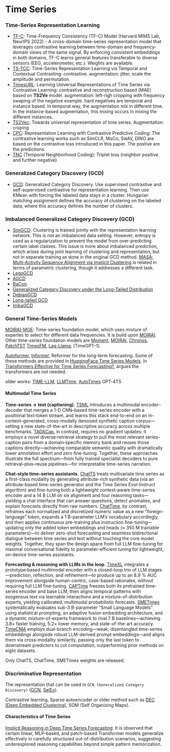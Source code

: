 # Time Series

### Time-Series Representation Learning

- [TF-C](https://zitniklab.hms.harvard.edu/projects/TF-C): Time-Frequency Consistency (TF-C) Model (Harvard MIMS Lab, NeurIPS 2022) - A cross-domain time-series representation model that leverages contrastive learning between time-domain and frequency-domain views of the same signal​. By enforcing consistent embeddings in both domains, TF-C learns general features transferable to diverse sensors (EEG, accelerometer, etc.). Weights are available.
- [TS-TCC](https://arxiv.org/abs/2106.14112): Time-Series Representation Learning via Temporal and Contextual Contrasting: contrastive. augmentation: jitter, scale the amplitude and permutation.
- [TimesURL](https://arxiv.org/abs/2312.15709): Learning Universal Representations of Time Series via Contrastive Learning: contrastive and reconstruction based (MAE) based on **TS2Ve** model. augmentation: left-righ cropping with frequency swaping of the negative example. hard negatives are temporal and instance based. In temporal way, the augmentation mix in different time. In the instance-based augmentation, this mixing occurs in mixing the different instances.
- [TS2Vec](https://arxiv.org/abs/2106.10466): Towards universal representation of time series. Augmentation: croping
- [CPC](https://arxiv.org/abs/1807.03748): Representation Learning with Contrastive Predictive Coding: The contrastive learning works such as SimCLR, MoCo, SwAV, DINO are based on the contrastive loss introduced in this paper. The postive are the predictions.
- [TNC](https://arxiv.org/abs/2106.00750) (Temporal Neighborhood Coding): Triplet loss (neighbor positive and further negative)

### Generalized Category Discovery (GCD)

- [GCD](https://arxiv.org/pdf/2201.02609): Generalized Category Discovery. Use supervised contrastive and self-supervised contrastive for representation learning. Then use KMean with forcing the labeled data stays in a cluster. Hungarian matching assignment defines the accuracy of clustering on the labeled data, where this accuracy defines the number of clusters. 

### Imbalanced Generalized Category Discovery (GCD)

- [SimGCD](https://arxiv.org/pdf/2211.11727v4): Clustering is trained jointly with the representation learning network. This is not an imbalanced data setting. However, entropy is used as a regularization to prevent the model from over-predicting certain label classes. This issue is more about imbalanced prediction, which arises during joint learning of clustering and representation, but not in separate training as done in the original GCD method. [MASA: Multi-Activity Sequence Alignment via Implicit Clustering](https://arxiv.org/pdf/2503.12519) is related in terms of parametric clustering, though it addresses a different task.
- [LegoGCD](https://openaccess.thecvf.com/content/CVPR2024/papers/Cao_Solving_the_Catastrophic_Forgetting_Problem_in_Generalized_Category_Discovery_CVPR_2024_paper.pdf)
- [AGCD](https://arxiv.org/pdf/2403.04272)
- [BaCon](https://proceedings.neurips.cc/paper_files/paper/2023/file/b7216f4a324864e1f592c18de4d83d10-Paper-Conference.pdf)
- [Generalized Category Discovery under the Long-Tailed Distribution](https://openreview.net/pdf?id=0CIS2nthtK)
- [DebiasGCD](https://openreview.net/pdf?id=JRcfgNg2ZJ)
- [Long-tailed GCD](https://arxiv.org/pdf/2401.05352v2)
- [ImbaGCD](https://arxiv.org/pdf/2401.05353)

### General Time-Series Models

[MOIRAI-MOE](https://arxiv.org/abs/2410.10469): Time-series foundation model, which uses mixture of expertes 
to select for different data frequencies. It is build upon [MOIRAI](https://arxiv.org/abs/2402.02592). 
Other time-series foundation models are [Moment](https://github.com/moment-timeseries-foundation-model/moment), 
[MOIRAI](https://arxiv.org/abs/2402.02592), [Chronos](https://arxiv.org/abs/2403.07815), [PatchTST](https://arxiv.org/abs/2211.14730)
[TimesFM](https://arxiv.org/abs/2310.10688), [Lag-Llama](https://github.com/time-series-foundation-models/lag-llama), [TimeGPT-1].

[Autoformer](https://arxiv.org/abs/2106.13008), [Informer](https://arxiv.org/pdf/2012.07436), 
Reformer for the long-term forecasting. Some of these methods are 
provided in [HuggingFace Time Series Models](https://huggingface.co/docs/transformers/en/model_doc/autoformer). 
In [Transformers Effective for Time Series Forecasting?](https://arxiv.org/abs/2205.13504), argues the transformers are not needed. 

older works: [TIME-LLM](https://arxiv.org/abs/2310.01728), [LLMTime](https://arxiv.org/abs/2310.07820), [AutoTimes](https://arxiv.org/abs/2402.02370)
GPT-4TS


#### Multimodal Time Series


**Time-series → text (captioning).**
[TSML](https://arxiv.org/abs/2501.01832) introduces a multimodal encoder–decoder that merges a 1-D CNN–based time-series encoder with a positional text‐token stream, and learns this stack end-to-end on an in-context–generated, cross-modally denoised synthetic caption corpus—setting a new state-of-the-art in descriptive accuracy across multiple benchmarks. [TADACap](https://arxiv.org/abs/2504.11441), in contrast, requires no gradient updates: it employs a novel diverse‐retrieval strategy to pull the most relevant series–caption pairs from a domain‐specific memory bank and reuses those captions directly—achieving comparable semantic quality with dramatically lower annotation effort and zero fine-tuning. Together, these approaches illustrate the full spectrum—from fully trained specialist decoders to pure retrieval–plus–reuse pipelines—for interpretable time-series narration.


**Chat-style time-series assistants.**
[ChatTS](https://arxiv.org/abs/2412.03104) treats multivariate time series as a first-class modality by generating attribute-rich synthetic data (via an attribute-based time-series generator and the Time Series Evol-Instruct algorithm) and fine-tuning both a lightweight context-aware time-series encoder and a 14 B LLM on six alignment and four reasoning tasks—yielding a chat interface that can answer questions, detect anomalies, and explain forecasts directly from raw numbers. [ChatTime](https://arxiv.org/abs/2412.11376), by contrast, reframes each normalized and discretized numeric value as a new “foreign-language” token, expands a 1 B-parameter LLM’s vocabulary accordingly, and then applies continuous pre-training plus instruction fine-tuning—updating only the added token embeddings and heads (≈ 350 M trainable parameters)—to deliver zero-shot forecasting and seamless bidirectional dialogue between time series and text without touching the core model weights. Together, they span the design space from full LLM fine-tuning for maximal conversational fidelity to parameter-efficient tuning for lightweight, on-device time-series assistants.


**Forecasting & reasoning with LLMs in the loop.**
[TimeXL](https://arxiv.org/abs/2503.01013) integrates a prototype‐based multimodal encoder with a closed-loop trio of LLM stages—prediction, reflection, and refinement—to produce up to an 8.9 % AUC improvement alongside human-centric, case-based rationales, without requiring full LLM fine-tuning. [CAPTime](https://arxiv.org/abs/2505.10774) freezes both its pretrained time-series encoder and base LLM, then aligns temporal patterns with exogenous text via learnable interactions and a mixture-of-distribution experts, yielding calibrated, multimodal probabilistic forecasts. [SMETimes](https://arxiv.org/abs/2503.03594) systematically evaluates sub-3 B-parameter “Small Language Models” using statistical prompting, an adaptive fusion embedding architecture, and a dynamic mixture-of-experts framework to rival 7 B baselines—achieving 3.8× faster training, 5.2× lower memory, and state-of-the-art accuracy. [TimeCMA](https://arxiv.org/abs/2406.01638) employs dual-branch encoding—weak, disentangled time-series embeddings alongside robust LLM-derived prompt embeddings—and aligns them via cross-modality similarity, passing only the last token to downstream predictors to cut computation, outperforming prior methods on eight datasets.


Only ChatTS, ChatTime, SMETimes weights are released.


### Discriminative Representation

The representation that can be used in `GCN (Generalized Category Discovery)` ([GCN](https://arxiv.org/abs/2201.02609), [SelEx](https://arxiv.org/abs/2408.14371)). 

Contrastive learning, Sparse autoencoder or older method such as [DEC (Deep Embedded Clustering)](https://arxiv.org/abs/1511.06335), SOM (Self Organizing Maps).

#### Characteristics of Time Series

[Implicit Reasoning in Deep Time Series Forecasting](https://arxiv.org/pdf/2409.10840): It is observed that certain linear, MLP-based, and patch-based Transformer models generalize effectively in carefully structured out-of-distribution scenarios, suggesting underexplored reasoning capabilities beyond simple pattern memorization.